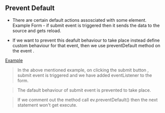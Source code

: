## Prevent Default

- There are certain default actions assosciated with some element. Example Form - if submit event is triggered then it sends the data to the source and gets reload.

- If we want to prevent this deafult behaviour to take place instead define custom behaviour for that event, then we use preventDefault method on the event .
  
[Example](./prevent_default.html)

> In the above mentioned example, on clicking the submit button , submit event is triggered and we have added eventListener to the form.

> The dafault behaviour of submit event is prevented to take place.

> If we comment out the method call  ev.preventDefault() then the next statement won't get execute.
